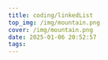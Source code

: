 ```yaml
---
title: coding/linkedList
top_img: /img/mountain.png
cover: /img/mountain.png
date: 2025-01-06 20:52:57
tags:
---
```

